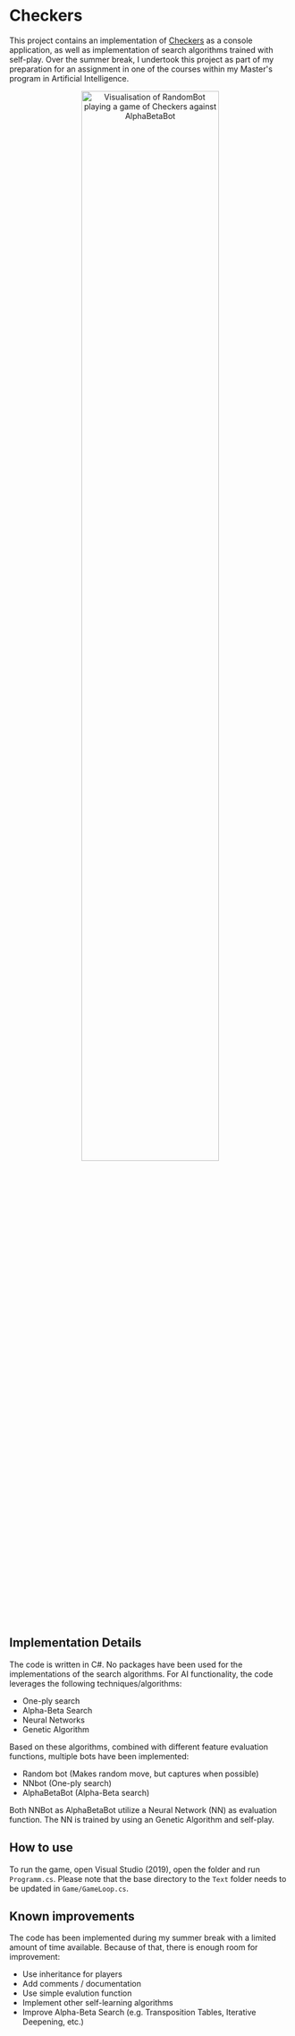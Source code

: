 # Checkers
This project contains an implementation of [Checkers](https://www.chessprogramming.org/Checkers) as a console application, as well as implementation of search algorithms trained with self-play. Over the summer break, I undertook this project as part of my preparation for an assignment in one of the courses within my Master's program in Artificial Intelligence.

<p align="center" width="100%">
    <img src="images/checkers.gif" alt="Visualisation of RandomBot playing a game of Checkers against AlphaBetaBot" width="70%">
</p>

## Implementation Details
The code is written in C#. No packages have been used for the implementations of the search algorithms. For AI functionality, the code leverages the following techniques/algorithms:
* One-ply search
* Alpha-Beta Search
* Neural Networks
* Genetic Algorithm

Based on these algorithms, combined with different feature evaluation functions, multiple bots have been implemented:
* Random bot (Makes random move, but captures when possible)
* NNbot (One-ply search)
* AlphaBetaBot (Alpha-Beta search)

Both NNBot as AlphaBetaBot utilize a Neural Network (NN) as evaluation function. The NN is trained by using an Genetic Algorithm and self-play.

## How to use
To run the game, open Visual Studio (2019), open the folder and run `Programm.cs`. Please note that the base directory to the `Text` folder needs to be updated in `Game/GameLoop.cs`.

## Known improvements
The code has been implemented during my summer break with a limited amount of time available. Because of that, there is enough room for improvement:
* Use inheritance for players
* Add comments / documentation
* Use simple evalution function
* Implement other self-learning algorithms
* Improve Alpha-Beta Search (e.g. Transposition Tables, Iterative Deepening, etc.)
